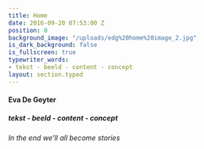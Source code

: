```yaml
---
title: Home
date: 2016-09-20 07:53:00 Z
position: 0
background_image: "/uploads/edg%20home%20image_2.jpg"
is_dark_background: false
is_fullscreen: true
typewriter_words:
- tekst - beeld - content - concept
layout: section.typed
---
```


#### Eva De Geyter

##### <span id="typed">tekst - beeld - content - concept</span>

###### In the end we'll all become stories 